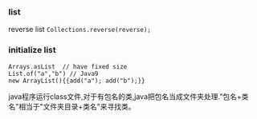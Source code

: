 ### list
reverse list `Collections.reverse(reverse);`

### initialize list
```
Arrays.asList  // have fixed size
List.of("a","b") // Java9
new ArrayList(){{add("a"); add("b");}}
```

java程序运行class文件,对于有包名的类,java把包名当成文件夹处理."包名+类名"相当于"文件夹目录+类名"来寻找类。